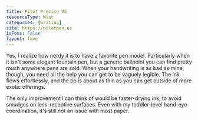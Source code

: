 ```yaml
---
title: Pilot Precise V5
resourceType: Misc
categories: [writing]
site: https://pilotpen.us
isFoss: False
layout: fave
---
```


Yes, I realize how nerdy it is to have a favorite pen model. Particularly when it isn't some elegant fountain pen, but a generic ballpoint you can find pretty much anywhere pens are sold. When your handwriting is as bad as mine, though, you need all the help you can get to be vaguely legible. The ink flows effortlessly, and the tip is about as thin as you can get outside of more exotic offerings.

The only improvement I can think of would be faster-drying ink, to avoid smudges on less-receptive surfaces. Even with my toddler-level hand-eye coordination, it's still not an issue with most paper.